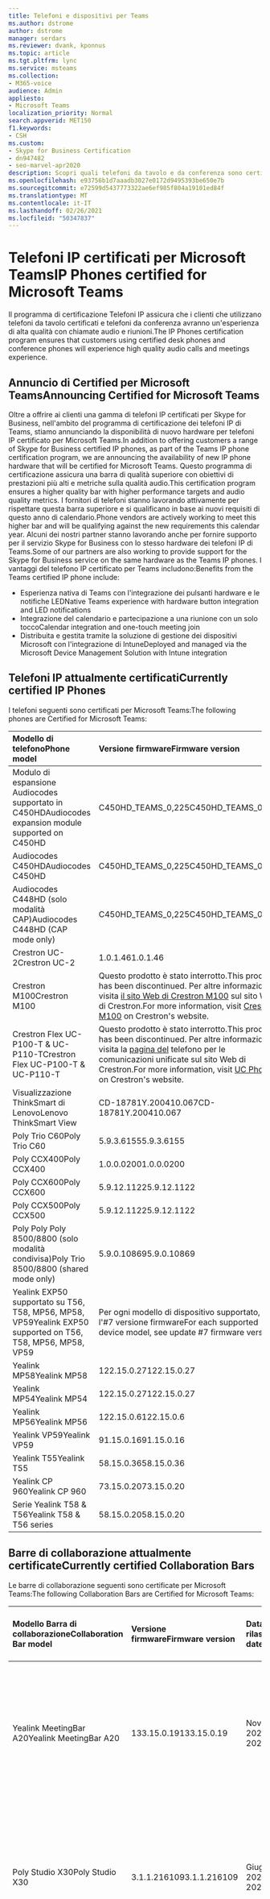 ```yaml
---
title: Telefoni e dispositivi per Teams
ms.author: dstrome
author: dstrome
manager: serdars
ms.reviewer: dvank, kponnus
ms.topic: article
ms.tgt.pltfrm: lync
ms.service: msteams
ms.collection:
- M365-voice
audience: Admin
appliesto:
- Microsoft Teams
localization_priority: Normal
search.appverid: MET150
f1.keywords:
- CSH
ms.custom:
- Skype for Business Certification
- dn947482
- seo-marvel-apr2020
description: Scopri quali telefoni da tavolo e da conferenza sono certificati per Microsoft Teams per produrre i migliori risultati.
ms.openlocfilehash: e93756b1d7aaadb3027e0172d9495393be650e7b
ms.sourcegitcommit: e72599d5437773322ae6ef985f804a19101ed84f
ms.translationtype: MT
ms.contentlocale: it-IT
ms.lasthandoff: 02/26/2021
ms.locfileid: "50347837"
---
```

# <a name="ip-phones-certified-for-microsoft-teams"></a><span data-ttu-id="dd086-103">Telefoni IP certificati per Microsoft Teams</span><span class="sxs-lookup"><span data-stu-id="dd086-103">IP Phones certified for Microsoft Teams</span></span>

<span data-ttu-id="dd086-104">Il programma di certificazione Telefoni IP assicura che i clienti che utilizzano telefoni da tavolo certificati e telefoni da conferenza avranno un'esperienza di alta qualità con chiamate audio e riunioni.</span><span class="sxs-lookup"><span data-stu-id="dd086-104">The IP Phones certification program ensures that customers using certified desk phones and conference phones will experience high quality audio calls and meetings experience.</span></span>

## <a name="announcing-certified-for-microsoft-teams"></a><span data-ttu-id="dd086-105">Annuncio di Certified per Microsoft Teams</span><span class="sxs-lookup"><span data-stu-id="dd086-105">Announcing Certified for Microsoft Teams</span></span>

<span data-ttu-id="dd086-106">Oltre a offrire ai clienti una gamma di telefoni IP certificati per Skype for Business, nell'ambito del programma di certificazione dei telefoni IP di Teams, stiamo annunciando la disponibilità di nuovo hardware per telefoni IP certificato per Microsoft Teams.</span><span class="sxs-lookup"><span data-stu-id="dd086-106">In addition to offering customers a range of Skype for Business certified IP phones, as part of the Teams IP phone certification program, we are announcing the availability of new IP phone hardware that will be certified for Microsoft Teams.</span></span> <span data-ttu-id="dd086-107">Questo programma di certificazione assicura una barra di qualità superiore con obiettivi di prestazioni più alti e metriche sulla qualità audio.</span><span class="sxs-lookup"><span data-stu-id="dd086-107">This certification program ensures a higher quality bar with higher performance targets and audio quality metrics.</span></span> <span data-ttu-id="dd086-108">I fornitori di telefoni stanno lavorando attivamente per rispettare questa barra superiore e si qualificano in base ai nuovi requisiti di questo anno di calendario.</span><span class="sxs-lookup"><span data-stu-id="dd086-108">Phone vendors are actively working to meet this higher bar and will be qualifying against the new requirements this calendar year.</span></span> <span data-ttu-id="dd086-109">Alcuni dei nostri partner stanno lavorando anche per fornire supporto per il servizio Skype for Business con lo stesso hardware dei telefoni IP di Teams.</span><span class="sxs-lookup"><span data-stu-id="dd086-109">Some of our partners are also working to provide support for the Skype for Business service on the same hardware as the Teams IP phones.</span></span> <span data-ttu-id="dd086-110">I vantaggi del telefono IP certificato per Teams includono:</span><span class="sxs-lookup"><span data-stu-id="dd086-110">Benefits from the Teams certified IP phone include:</span></span>

- <span data-ttu-id="dd086-111">Esperienza nativa di Teams con l'integrazione dei pulsanti hardware e le notifiche LED</span><span class="sxs-lookup"><span data-stu-id="dd086-111">Native Teams experience with hardware button integration and LED notifications</span></span>
- <span data-ttu-id="dd086-112">Integrazione del calendario e partecipazione a una riunione con un solo tocco</span><span class="sxs-lookup"><span data-stu-id="dd086-112">Calendar integration and one-touch meeting join</span></span>
- <span data-ttu-id="dd086-113">Distribuita e gestita tramite la soluzione di gestione dei dispositivi Microsoft con l'integrazione di Intune</span><span class="sxs-lookup"><span data-stu-id="dd086-113">Deployed and managed via the Microsoft Device Management Solution with Intune integration</span></span>

## <a name="currently-certified-ip-phones"></a><span data-ttu-id="dd086-114">Telefoni IP attualmente certificati</span><span class="sxs-lookup"><span data-stu-id="dd086-114">Currently certified IP Phones</span></span>

<span data-ttu-id="dd086-115">I telefoni seguenti sono certificati per Microsoft Teams:</span><span class="sxs-lookup"><span data-stu-id="dd086-115">The following phones are Certified for Microsoft Teams:</span></span>

| <span data-ttu-id="dd086-116">Modello di telefono</span><span class="sxs-lookup"><span data-stu-id="dd086-116">Phone model</span></span>                            | <span data-ttu-id="dd086-117">Versione firmware</span><span class="sxs-lookup"><span data-stu-id="dd086-117">Firmware version</span></span>                                                                                                                                                                                                                           | <span data-ttu-id="dd086-118">Data di rilascio</span><span class="sxs-lookup"><span data-stu-id="dd086-118">Release date</span></span>                 |
|:---------------------------------------|:-------------------------------------------------------------------------------------------------------------------------------------------------------------------------------------------------------------------------------------------|:-----------------------------|
| <span data-ttu-id="dd086-119">Modulo di espansione Audiocodes supportato in C450HD</span><span class="sxs-lookup"><span data-stu-id="dd086-119">Audiocodes expansion module supported on C450HD</span></span> |<span data-ttu-id="dd086-120">C450HD_TEAMS_0,225</span><span class="sxs-lookup"><span data-stu-id="dd086-120">C450HD_TEAMS_0.225</span></span>                                        | <span data-ttu-id="dd086-121">Gennaio 2021</span><span class="sxs-lookup"><span data-stu-id="dd086-121">January 2021</span></span>                 |
| <span data-ttu-id="dd086-122">Audiocodes C450HD</span><span class="sxs-lookup"><span data-stu-id="dd086-122">Audiocodes C450HD</span></span>                      | <span data-ttu-id="dd086-123">C450HD_TEAMS_0,225</span><span class="sxs-lookup"><span data-stu-id="dd086-123">C450HD_TEAMS_0.225</span></span>                                                                                                                                                                                                                         | <span data-ttu-id="dd086-124">Marzo 2019</span><span class="sxs-lookup"><span data-stu-id="dd086-124">March 2019</span></span>                   |
| <span data-ttu-id="dd086-125">Audiocodes C448HD (solo modalità CAP)</span><span class="sxs-lookup"><span data-stu-id="dd086-125">Audiocodes C448HD (CAP mode only)</span></span>      | <span data-ttu-id="dd086-126">C450HD_TEAMS_0,225</span><span class="sxs-lookup"><span data-stu-id="dd086-126">C450HD_TEAMS_0.225</span></span>                                                                                                                                                                                                                         | <span data-ttu-id="dd086-127">Marzo 2019</span><span class="sxs-lookup"><span data-stu-id="dd086-127">March 2019</span></span>                   |
|<span data-ttu-id="dd086-128">Crestron UC-2</span><span class="sxs-lookup"><span data-stu-id="dd086-128">Crestron UC-2</span></span>                           |<span data-ttu-id="dd086-129">1.0.1.46</span><span class="sxs-lookup"><span data-stu-id="dd086-129">1.0.1.46</span></span>                                                  | <span data-ttu-id="dd086-130">Luglio 2020</span><span class="sxs-lookup"><span data-stu-id="dd086-130">July 2020</span></span>                    |
| <span data-ttu-id="dd086-131">Crestron M100</span><span class="sxs-lookup"><span data-stu-id="dd086-131">Crestron M100</span></span>                          | <span data-ttu-id="dd086-132">Questo prodotto è stato interrotto.</span><span class="sxs-lookup"><span data-stu-id="dd086-132">This product has been discontinued.</span></span> <span data-ttu-id="dd086-133">Per altre informazioni, visita [il sito Web di Crestron M100](https://www.crestron.com/Products/Workspace-Solutions/Unified-Communications/Crestron-Flex-Tabletop-Conferencing-Systems/UC-M100-T) sul sito Web di Crestron.</span><span class="sxs-lookup"><span data-stu-id="dd086-133">For more information, visit [Crestron M100](https://www.crestron.com/Products/Workspace-Solutions/Unified-Communications/Crestron-Flex-Tabletop-Conferencing-Systems/UC-M100-T) on Crestron's website.</span></span> | <span data-ttu-id="dd086-134">Sospeso a data 11/5/2020</span><span class="sxs-lookup"><span data-stu-id="dd086-134">Discontinued as of 5/11/2020</span></span> |
| <span data-ttu-id="dd086-135">Crestron Flex UC-P100-T & UC-P110-T</span><span class="sxs-lookup"><span data-stu-id="dd086-135">Crestron Flex UC-P100-T & UC-P110-T</span></span>    | <span data-ttu-id="dd086-136">Questo prodotto è stato interrotto.</span><span class="sxs-lookup"><span data-stu-id="dd086-136">This product has been discontinued.</span></span> <span data-ttu-id="dd086-137">Per altre informazioni, visita la [pagina del](https://www.crestron.com/Products/Workspace-Solutions/Unified-Communications/Crestron-Flex-Accessories/UC-PHONE-T-PLUS) telefono per le comunicazioni unificate sul sito Web di Crestron.</span><span class="sxs-lookup"><span data-stu-id="dd086-137">For more information, visit [UC Phone](https://www.crestron.com/Products/Workspace-Solutions/Unified-Communications/Crestron-Flex-Accessories/UC-PHONE-T-PLUS) on Crestron's website.</span></span>                  | <span data-ttu-id="dd086-138">Sospeso a data 11/5/2020</span><span class="sxs-lookup"><span data-stu-id="dd086-138">Discontinued as of 5/11/2020</span></span> |
| <span data-ttu-id="dd086-139">Visualizzazione ThinkSmart di Lenovo</span><span class="sxs-lookup"><span data-stu-id="dd086-139">Lenovo ThinkSmart View</span></span>                 | <span data-ttu-id="dd086-140">CD-18781Y.200410.067</span><span class="sxs-lookup"><span data-stu-id="dd086-140">CD-18781Y.200410.067</span></span>                                                                                                                                                                                                                       | <span data-ttu-id="dd086-141">Aprile 2020</span><span class="sxs-lookup"><span data-stu-id="dd086-141">April 2020</span></span>                   |
| <span data-ttu-id="dd086-142">Poly Trio C60</span><span class="sxs-lookup"><span data-stu-id="dd086-142">Poly Trio C60</span></span>                          | <span data-ttu-id="dd086-143">5.9.3.6155</span><span class="sxs-lookup"><span data-stu-id="dd086-143">5.9.3.6155</span></span>                                                                                                                                                                                                                                 | <span data-ttu-id="dd086-144">Aprile 2020</span><span class="sxs-lookup"><span data-stu-id="dd086-144">April 2020</span></span>                   |
| <span data-ttu-id="dd086-145">Poly CCX400</span><span class="sxs-lookup"><span data-stu-id="dd086-145">Poly CCX400</span></span>                            | <span data-ttu-id="dd086-146">1.0.0.0200</span><span class="sxs-lookup"><span data-stu-id="dd086-146">1.0.0.0200</span></span>                                                                                                                                                                                                                                 | <span data-ttu-id="dd086-147">Gennaio 2020</span><span class="sxs-lookup"><span data-stu-id="dd086-147">January 2020</span></span>                 |
| <span data-ttu-id="dd086-148">Poly CCX600</span><span class="sxs-lookup"><span data-stu-id="dd086-148">Poly CCX600</span></span>                            | <span data-ttu-id="dd086-149">5.9.12.1122</span><span class="sxs-lookup"><span data-stu-id="dd086-149">5.9.12.1122</span></span>                                                                                                                                                                                                                                | <span data-ttu-id="dd086-150">Gennaio 2020</span><span class="sxs-lookup"><span data-stu-id="dd086-150">January 2020</span></span>                 |
| <span data-ttu-id="dd086-151">Poly CCX500</span><span class="sxs-lookup"><span data-stu-id="dd086-151">Poly CCX500</span></span>                            | <span data-ttu-id="dd086-152">5.9.12.1122</span><span class="sxs-lookup"><span data-stu-id="dd086-152">5.9.12.1122</span></span>                                                                                                                                                                                                                                | <span data-ttu-id="dd086-153">Dicembre 2019</span><span class="sxs-lookup"><span data-stu-id="dd086-153">December 2019</span></span>                |
| <span data-ttu-id="dd086-154">Poly Poly Poly 8500/8800 (solo modalità condivisa)</span><span class="sxs-lookup"><span data-stu-id="dd086-154">Poly Trio 8500/8800 (shared mode only)</span></span> | <span data-ttu-id="dd086-155">5.9.0.10869</span><span class="sxs-lookup"><span data-stu-id="dd086-155">5.9.0.10869</span></span>                                                                                                                                                                                                                                | <span data-ttu-id="dd086-156">Giugno 2019</span><span class="sxs-lookup"><span data-stu-id="dd086-156">June 2019</span></span>                    |
| <span data-ttu-id="dd086-157">Yealink EXP50 supportato su T56, T58, MP56, MP58, VP59</span><span class="sxs-lookup"><span data-stu-id="dd086-157">Yealink EXP50 supported on T56, T58, MP56, MP58, VP59</span></span>| <span data-ttu-id="dd086-158">Per ogni modello di dispositivo supportato, vedi l'#7 versione firmware</span><span class="sxs-lookup"><span data-stu-id="dd086-158">For each supported device model, see update #7 firmware version</span></span> | <span data-ttu-id="dd086-159">Gennaio 2021</span><span class="sxs-lookup"><span data-stu-id="dd086-159">January 2021</span></span> |
| <span data-ttu-id="dd086-160">Yealink MP58</span><span class="sxs-lookup"><span data-stu-id="dd086-160">Yealink MP58</span></span> | <span data-ttu-id="dd086-161">122.15.0.27</span><span class="sxs-lookup"><span data-stu-id="dd086-161">122.15.0.27</span></span>| <span data-ttu-id="dd086-162">Dicembre 2020</span><span class="sxs-lookup"><span data-stu-id="dd086-162">December 2020</span></span> |
| <span data-ttu-id="dd086-163">Yealink MP54</span><span class="sxs-lookup"><span data-stu-id="dd086-163">Yealink MP54</span></span> | <span data-ttu-id="dd086-164">122.15.0.27</span><span class="sxs-lookup"><span data-stu-id="dd086-164">122.15.0.27</span></span>| <span data-ttu-id="dd086-165">Novembre 2020</span><span class="sxs-lookup"><span data-stu-id="dd086-165">November 2020</span></span> |
| <span data-ttu-id="dd086-166">Yealink MP56</span><span class="sxs-lookup"><span data-stu-id="dd086-166">Yealink MP56</span></span> | <span data-ttu-id="dd086-167">122.15.0.6</span><span class="sxs-lookup"><span data-stu-id="dd086-167">122.15.0.6</span></span> | <span data-ttu-id="dd086-168">Marzo 2020</span><span class="sxs-lookup"><span data-stu-id="dd086-168">March 2020</span></span>    |
| <span data-ttu-id="dd086-169">Yealink VP59</span><span class="sxs-lookup"><span data-stu-id="dd086-169">Yealink VP59</span></span> | <span data-ttu-id="dd086-170">91.15.0.16</span><span class="sxs-lookup"><span data-stu-id="dd086-170">91.15.0.16</span></span> | <span data-ttu-id="dd086-171">Giugno 2019</span><span class="sxs-lookup"><span data-stu-id="dd086-171">June 2019</span></span>     |
| <span data-ttu-id="dd086-172">Yealink T55</span><span class="sxs-lookup"><span data-stu-id="dd086-172">Yealink T55</span></span>  | <span data-ttu-id="dd086-173">58.15.0.36</span><span class="sxs-lookup"><span data-stu-id="dd086-173">58.15.0.36</span></span> | <span data-ttu-id="dd086-174">Maggio 2019</span><span class="sxs-lookup"><span data-stu-id="dd086-174">May 2019</span></span>      |
| <span data-ttu-id="dd086-175">Yealink CP 960</span><span class="sxs-lookup"><span data-stu-id="dd086-175">Yealink CP 960</span></span>| <span data-ttu-id="dd086-176">73.15.0.20</span><span class="sxs-lookup"><span data-stu-id="dd086-176">73.15.0.20</span></span> | <span data-ttu-id="dd086-177">Dicembre 2018</span><span class="sxs-lookup"><span data-stu-id="dd086-177">December 2018</span></span>|
| <span data-ttu-id="dd086-178">Serie Yealink T58 & T56</span><span class="sxs-lookup"><span data-stu-id="dd086-178">Yealink T58 & T56 series</span></span> | <span data-ttu-id="dd086-179">58.15.0.20</span><span class="sxs-lookup"><span data-stu-id="dd086-179">58.15.0.20</span></span> | <span data-ttu-id="dd086-180">Dicembre 2018</span><span class="sxs-lookup"><span data-stu-id="dd086-180">December 2018</span></span> |

## <a name="currently-certified-collaboration-bars"></a><span data-ttu-id="dd086-181">Barre di collaborazione attualmente certificate</span><span class="sxs-lookup"><span data-stu-id="dd086-181">Currently certified Collaboration Bars</span></span>

<span data-ttu-id="dd086-182">Le barre di collaborazione seguenti sono certificate per Microsoft Teams:</span><span class="sxs-lookup"><span data-stu-id="dd086-182">The following Collaboration Bars are Certified for Microsoft Teams:</span></span>

| <span data-ttu-id="dd086-183">Modello Barra di collaborazione</span><span class="sxs-lookup"><span data-stu-id="dd086-183">Collaboration Bar model</span></span> | <span data-ttu-id="dd086-184">Versione firmware</span><span class="sxs-lookup"><span data-stu-id="dd086-184">Firmware version</span></span> | <span data-ttu-id="dd086-185">Data di rilascio</span><span class="sxs-lookup"><span data-stu-id="dd086-185">Release date</span></span>  | <span data-ttu-id="dd086-186">Dimensioni sala (fino a)</span><span class="sxs-lookup"><span data-stu-id="dd086-186">Room size (up to)</span></span>                                         |
|:------------------------|:-----------------|:--------------|:----------------------------------------------------------|
| <span data-ttu-id="dd086-187">Yealink MeetingBar A20</span><span class="sxs-lookup"><span data-stu-id="dd086-187">Yealink MeetingBar A20</span></span>  | <span data-ttu-id="dd086-188">133.15.0.19</span><span class="sxs-lookup"><span data-stu-id="dd086-188">133.15.0.19</span></span>      | <span data-ttu-id="dd086-189">Novembre 2020</span><span class="sxs-lookup"><span data-stu-id="dd086-189">November 2020</span></span> | <span data-ttu-id="dd086-190">Focus room(3m x 3m)</span><span class="sxs-lookup"><span data-stu-id="dd086-190">Focus room(3m x 3m)</span></span> </br> <span data-ttu-id="dd086-191">Sala riunioni piccola (4,5 m x 4,5 m)</span><span class="sxs-lookup"><span data-stu-id="dd086-191">Small meeting room(4.5m x 4.5m)</span></span> |
| <span data-ttu-id="dd086-192">Poly Studio X30</span><span class="sxs-lookup"><span data-stu-id="dd086-192">Poly Studio X30</span></span>         | <span data-ttu-id="dd086-193">3.1.1.216109</span><span class="sxs-lookup"><span data-stu-id="dd086-193">3.1.1.216109</span></span>     | <span data-ttu-id="dd086-194">Giugno 2020</span><span class="sxs-lookup"><span data-stu-id="dd086-194">June 2020</span></span>     | <span data-ttu-id="dd086-195">Focus room(3m x 3m)</span><span class="sxs-lookup"><span data-stu-id="dd086-195">Focus room(3m x 3m)</span></span> </br> <span data-ttu-id="dd086-196">Sala riunioni piccola (4,5 m x 4,5 m)</span><span class="sxs-lookup"><span data-stu-id="dd086-196">Small meeting room(4.5m x 4.5m)</span></span> |
| <span data-ttu-id="dd086-197">Poly Studio X50</span><span class="sxs-lookup"><span data-stu-id="dd086-197">Poly Studio X50</span></span>         | <span data-ttu-id="dd086-198">3.1.1.216109</span><span class="sxs-lookup"><span data-stu-id="dd086-198">3.1.1.216109</span></span>     | <span data-ttu-id="dd086-199">Giugno 2020</span><span class="sxs-lookup"><span data-stu-id="dd086-199">June 2020</span></span>     | <span data-ttu-id="dd086-200">Focus room(3m x 3m)</span><span class="sxs-lookup"><span data-stu-id="dd086-200">Focus room(3m x 3m)</span></span> </br> <span data-ttu-id="dd086-201">Sala riunioni piccola (4,5 m x 4,5 m)</span><span class="sxs-lookup"><span data-stu-id="dd086-201">Small meeting room(4.5m x 4.5m)</span></span> |
| <span data-ttu-id="dd086-202">Yealink VC210</span><span class="sxs-lookup"><span data-stu-id="dd086-202">Yealink VC210</span></span>           | <span data-ttu-id="dd086-203">118.15.0.14</span><span class="sxs-lookup"><span data-stu-id="dd086-203">118.15.0.14</span></span>      | <span data-ttu-id="dd086-204">Febbraio 2020</span><span class="sxs-lookup"><span data-stu-id="dd086-204">February 2020</span></span> | <span data-ttu-id="dd086-205">Focus room(3m x 3m)</span><span class="sxs-lookup"><span data-stu-id="dd086-205">Focus room(3m x 3m)</span></span> </br> <span data-ttu-id="dd086-206">Sala riunioni piccola (4,5 m x 4,5 m)</span><span class="sxs-lookup"><span data-stu-id="dd086-206">Small meeting room(4.5m x 4.5m)</span></span> |

## <a name="currently-certified-teams-display"></a><span data-ttu-id="dd086-207">Visualizzazione di Teams attualmente certificata</span><span class="sxs-lookup"><span data-stu-id="dd086-207">Currently certified Teams display</span></span>
<span data-ttu-id="dd086-208">I seguenti schermi di Teams sono certificati per Microsoft Teams:</span><span class="sxs-lookup"><span data-stu-id="dd086-208">The following Teams displays are Certified for  Microsoft Teams:</span></span>

| <span data-ttu-id="dd086-209">Modello di visualizzazione di Teams</span><span class="sxs-lookup"><span data-stu-id="dd086-209">Teams display model</span></span> | <span data-ttu-id="dd086-210">Versione firmware</span><span class="sxs-lookup"><span data-stu-id="dd086-210">Firmware version</span></span> | <span data-ttu-id="dd086-211">Data di rilascio</span><span class="sxs-lookup"><span data-stu-id="dd086-211">Release date</span></span>  |                                         
|:------------------------|:-----------------|:--------------|
|<span data-ttu-id="dd086-212">Visualizzazione ThinkSmart di Lenovo</span><span class="sxs-lookup"><span data-stu-id="dd086-212">Lenovo ThinkSmart View</span></span>|<span data-ttu-id="dd086-213">CD-18781Y.201006.099</span><span class="sxs-lookup"><span data-stu-id="dd086-213">CD-18781Y.201006.099</span></span>|<span data-ttu-id="dd086-214">Ottobre 2020</span><span class="sxs-lookup"><span data-stu-id="dd086-214">October 2020</span></span> |

### <a name="product-release-information-for-teams-phones"></a><span data-ttu-id="dd086-215">Informazioni sul rilascio dei prodotti per i telefoni di Teams</span><span class="sxs-lookup"><span data-stu-id="dd086-215">Product release information for Teams Phones</span></span>

<span data-ttu-id="dd086-216">Di seguito sono riportate le versioni più recenti dell'app telefono IP e del firmware di Teams.</span><span class="sxs-lookup"><span data-stu-id="dd086-216">The following are the latest Teams IP phone app and firmware versions.</span></span>

#### <a name="app-versions"></a><span data-ttu-id="dd086-217">Versioni delle app</span><span class="sxs-lookup"><span data-stu-id="dd086-217">App versions</span></span>

| <span data-ttu-id="dd086-218">Rilascio del prodotto</span><span class="sxs-lookup"><span data-stu-id="dd086-218">Product release</span></span> | <span data-ttu-id="dd086-219">Data di rilascio</span><span class="sxs-lookup"><span data-stu-id="dd086-219">Release date</span></span>  | <span data-ttu-id="dd086-220">Versione dell'app Microsoft Teams</span><span class="sxs-lookup"><span data-stu-id="dd086-220">Microsoft Teams app version</span></span> | <span data-ttu-id="dd086-221">Versione del portale aziendale</span><span class="sxs-lookup"><span data-stu-id="dd086-221">Company Portal version</span></span> | <span data-ttu-id="dd086-222">Versione dell'agente di amministrazione</span><span class="sxs-lookup"><span data-stu-id="dd086-222">Admin Agent version</span></span> |
|:----------------|:--------------|:----------------------------|:-----------------------|:--------------------|
| <span data-ttu-id="dd086-223">Aggiorna #7</span><span class="sxs-lookup"><span data-stu-id="dd086-223">Update #7</span></span>  | <span data-ttu-id="dd086-224">8 dicembre 2020</span><span class="sxs-lookup"><span data-stu-id="dd086-224">December 8, 2020</span></span>  |<span data-ttu-id="dd086-225">1449/1.0.94.2020111101</span><span class="sxs-lookup"><span data-stu-id="dd086-225">1449/1.0.94.2020111101</span></span> | <span data-ttu-id="dd086-226">5.0.4927.0</span><span class="sxs-lookup"><span data-stu-id="dd086-226">5.0.4927.0</span></span>            | <span data-ttu-id="dd086-227">1.0.0.202010121132.product (.223)</span><span class="sxs-lookup"><span data-stu-id="dd086-227">1.0.0.202010121132.product (.223)</span></span> |
| <span data-ttu-id="dd086-228">Aggiorna #6</span><span class="sxs-lookup"><span data-stu-id="dd086-228">Update #6</span></span>  | <span data-ttu-id="dd086-229">12 ottobre 2020</span><span class="sxs-lookup"><span data-stu-id="dd086-229">October 12, 2020</span></span>  |<span data-ttu-id="dd086-230">1449/1.0.94.2020091801</span><span class="sxs-lookup"><span data-stu-id="dd086-230">1449/1.0.94.2020091801</span></span>     | <span data-ttu-id="dd086-231">5.0.4912.0</span><span class="sxs-lookup"><span data-stu-id="dd086-231">5.0.4912.0</span></span>             | <span data-ttu-id="dd086-232">1.0.0.202006290446.product(216)</span><span class="sxs-lookup"><span data-stu-id="dd086-232">1.0.0.202006290446.product(216)</span></span> |
| <span data-ttu-id="dd086-233">Aggiorna #5</span><span class="sxs-lookup"><span data-stu-id="dd086-233">Update #5</span></span>  | <span data-ttu-id="dd086-234">31 agosto 2020</span><span class="sxs-lookup"><span data-stu-id="dd086-234">August 31, 2020</span></span> | <span data-ttu-id="dd086-235">1449/1.0.94.2020071702</span><span class="sxs-lookup"><span data-stu-id="dd086-235">1449/1.0.94.2020071702</span></span>    | <span data-ttu-id="dd086-236">5.0.4867.0</span><span class="sxs-lookup"><span data-stu-id="dd086-236">5.0.4867.0</span></span>             | <span data-ttu-id="dd086-237">1.0.0.202006290446.product(216)</span><span class="sxs-lookup"><span data-stu-id="dd086-237">1.0.0.202006290446.product(216)</span></span> |
| <span data-ttu-id="dd086-238">Aggiorna #4</span><span class="sxs-lookup"><span data-stu-id="dd086-238">Update #4</span></span>  | <span data-ttu-id="dd086-239">30 giugno 2020</span><span class="sxs-lookup"><span data-stu-id="dd086-239">June 30, 2020</span></span> | <span data-ttu-id="dd086-240">1449/1.0.94.2020051601</span><span class="sxs-lookup"><span data-stu-id="dd086-240">1449/1.0.94.2020051601</span></span>      | <span data-ttu-id="dd086-241">5.0.4771.0</span><span class="sxs-lookup"><span data-stu-id="dd086-241">5.0.4771.0</span></span>             | <span data-ttu-id="dd086-242">1.0.0.202005060552</span><span class="sxs-lookup"><span data-stu-id="dd086-242">1.0.0.202005060552</span></span>  |
| <span data-ttu-id="dd086-243">Aggiorna #3</span><span class="sxs-lookup"><span data-stu-id="dd086-243">Update #3</span></span>  | <span data-ttu-id="dd086-244">13 maggio 2020</span><span class="sxs-lookup"><span data-stu-id="dd086-244">May 13, 2020</span></span>  | <span data-ttu-id="dd086-245">1449/1.0.94.2020040801</span><span class="sxs-lookup"><span data-stu-id="dd086-245">1449/1.0.94.2020040801</span></span>      | <span data-ttu-id="dd086-246">5.0.4715.0</span><span class="sxs-lookup"><span data-stu-id="dd086-246">5.0.4715.0</span></span>             | <span data-ttu-id="dd086-247">1.210</span><span class="sxs-lookup"><span data-stu-id="dd086-247">1.210</span></span>               |

#### <a name="firmware-versions"></a><span data-ttu-id="dd086-248">Versioni del firmware</span><span class="sxs-lookup"><span data-stu-id="dd086-248">Firmware versions</span></span>

<span data-ttu-id="dd086-249">Quando installi una nuova versione del firmware sul tuo dispositivo, puoi determinare le versioni corrispondenti dell'app  Microsoft Teams, del portale aziendale e dell'agente di amministrazione, che vengono installate trovando la versione del prodotto nella colonna Versione del prodotto inclusa.</span><span class="sxs-lookup"><span data-stu-id="dd086-249">When you install a new firmware version on your device, you can determine the corresponding Microsoft Teams app, Company Portal, and Admin Agent, versions that are installed by finding the product release in the **Included product release** column.</span></span> <span data-ttu-id="dd086-250">Quindi, cercare la versione del prodotto nella **tabella Versioni delle app** riportata sopra.</span><span class="sxs-lookup"><span data-stu-id="dd086-250">Then look up the product release in the **App versions** table above.</span></span>

| <span data-ttu-id="dd086-251">Modello di dispositivo</span><span class="sxs-lookup"><span data-stu-id="dd086-251">Device model</span></span>        | <span data-ttu-id="dd086-252">Versione firmware</span><span class="sxs-lookup"><span data-stu-id="dd086-252">Firmware version</span></span>     | <span data-ttu-id="dd086-253">Rilascio prodotto anno/incluso</span><span class="sxs-lookup"><span data-stu-id="dd086-253">Year/Included product release</span></span>  |
|:--------------------|:---------------------|:-------------------------|
| <span data-ttu-id="dd086-254">AudioCodes C448HD</span><span class="sxs-lookup"><span data-stu-id="dd086-254">AudioCodes C448HD</span></span>   | <span data-ttu-id="dd086-255">C450HD_TEAMS_1.8.288</span><span class="sxs-lookup"><span data-stu-id="dd086-255">C450HD_TEAMS_1.8.288</span></span>  | <span data-ttu-id="dd086-256">Aggiornamento 2020 #7</span><span class="sxs-lookup"><span data-stu-id="dd086-256">2020 Update #7</span></span>           |
| <span data-ttu-id="dd086-257">AudioCodes C450HD</span><span class="sxs-lookup"><span data-stu-id="dd086-257">AudioCodes C450HD</span></span>   | <span data-ttu-id="dd086-258">C450HD_TEAMS_1.8.288</span><span class="sxs-lookup"><span data-stu-id="dd086-258">C450HD_TEAMS_1.8.288</span></span>  | <span data-ttu-id="dd086-259">Aggiornamento 2020 #7</span><span class="sxs-lookup"><span data-stu-id="dd086-259">2020 Update #7</span></span>           |
| <span data-ttu-id="dd086-260">Visualizzazione ThinkSmart di Lenovo</span><span class="sxs-lookup"><span data-stu-id="dd086-260">Lenovo ThinkSmart View</span></span>|<span data-ttu-id="dd086-261">CD-18781Y.200922.098</span><span class="sxs-lookup"><span data-stu-id="dd086-261">CD-18781Y.200922.098</span></span> | <span data-ttu-id="dd086-262">Aggiornamento 2020 #6</span><span class="sxs-lookup"><span data-stu-id="dd086-262">2020 Update #6</span></span>           |
| <span data-ttu-id="dd086-263">Poly CCX400</span><span class="sxs-lookup"><span data-stu-id="dd086-263">Poly CCX400</span></span>         | <span data-ttu-id="dd086-264">6.2.23.0202</span><span class="sxs-lookup"><span data-stu-id="dd086-264">6.2.23.0202</span></span>         | <span data-ttu-id="dd086-265">Aggiornamento 2020 #7</span><span class="sxs-lookup"><span data-stu-id="dd086-265">2020 Update #7</span></span>           |
| <span data-ttu-id="dd086-266">Poly CCX500/CCX600</span><span class="sxs-lookup"><span data-stu-id="dd086-266">Poly CCX500/CCX600</span></span>  | <span data-ttu-id="dd086-267">6.2.23.0202</span><span class="sxs-lookup"><span data-stu-id="dd086-267">6.2.23.0202</span></span>         | <span data-ttu-id="dd086-268">Aggiornamento 2020 #7</span><span class="sxs-lookup"><span data-stu-id="dd086-268">2020 Update #7</span></span>          |
| <span data-ttu-id="dd086-269">Poly Trio C60</span><span class="sxs-lookup"><span data-stu-id="dd086-269">Poly Trio C60</span></span>       | <span data-ttu-id="dd086-270">6.2.23.0202</span><span class="sxs-lookup"><span data-stu-id="dd086-270">6.2.23.0202</span></span>          | <span data-ttu-id="dd086-271">Aggiornamento 2020 #7</span><span class="sxs-lookup"><span data-stu-id="dd086-271">2020 Update #7</span></span>          |
| <span data-ttu-id="dd086-272">Yealink T55/T56/T58</span><span class="sxs-lookup"><span data-stu-id="dd086-272">Yealink T55/T56/T58</span></span> | <span data-ttu-id="dd086-273">58.15.0.118</span><span class="sxs-lookup"><span data-stu-id="dd086-273">58.15.0.118</span></span>         | <span data-ttu-id="dd086-274">Aggiornamento 2020 #7</span><span class="sxs-lookup"><span data-stu-id="dd086-274">2020 Update #7</span></span>           |
| <span data-ttu-id="dd086-275">Yealink MP56</span><span class="sxs-lookup"><span data-stu-id="dd086-275">Yealink MP56</span></span>        | <span data-ttu-id="dd086-276">122.15.0.27</span><span class="sxs-lookup"><span data-stu-id="dd086-276">122.15.0.27</span></span>          | <span data-ttu-id="dd086-277">Aggiornamento 2020 #7</span><span class="sxs-lookup"><span data-stu-id="dd086-277">2020 Update #7</span></span>           |
| <span data-ttu-id="dd086-278">Yealink VP59</span><span class="sxs-lookup"><span data-stu-id="dd086-278">Yealink VP59</span></span>        | <span data-ttu-id="dd086-279">91.15.0.50</span><span class="sxs-lookup"><span data-stu-id="dd086-279">91.15.0.50</span></span>          | <span data-ttu-id="dd086-280">Aggiornamento 2020 #7</span><span class="sxs-lookup"><span data-stu-id="dd086-280">2020 Update #7</span></span>           |
| <span data-ttu-id="dd086-281">Yealink CP960</span><span class="sxs-lookup"><span data-stu-id="dd086-281">Yealink CP960</span></span>       | <span data-ttu-id="dd086-282">73.15.0.111</span><span class="sxs-lookup"><span data-stu-id="dd086-282">73.15.0.111</span></span>       | <span data-ttu-id="dd086-283">Aggiornamento 2020 #7</span><span class="sxs-lookup"><span data-stu-id="dd086-283">2020 Update #7</span></span>           |

### <a name="product-release-information-for-collaboration-bars"></a><span data-ttu-id="dd086-284">Informazioni sulla versione del prodotto per le barre di collaborazione</span><span class="sxs-lookup"><span data-stu-id="dd086-284">Product release information for Collaboration Bars</span></span>

<span data-ttu-id="dd086-285">Di seguito sono riportate le versioni più recenti dell'app Barra di collaborazione di Teams e del firmware.</span><span class="sxs-lookup"><span data-stu-id="dd086-285">The following are the latest Teams Collaboration Bar app and firmware versions.</span></span>

#### <a name="app-versions"></a><span data-ttu-id="dd086-286">Versioni delle app</span><span class="sxs-lookup"><span data-stu-id="dd086-286">App versions</span></span>

| <span data-ttu-id="dd086-287">Rilascio del prodotto</span><span class="sxs-lookup"><span data-stu-id="dd086-287">Product release</span></span>| <span data-ttu-id="dd086-288">Data di rilascio</span><span class="sxs-lookup"><span data-stu-id="dd086-288">Release date</span></span> | <span data-ttu-id="dd086-289">Versione dell'app Microsoft Teams</span><span class="sxs-lookup"><span data-stu-id="dd086-289">Microsoft Teams app version</span></span> | <span data-ttu-id="dd086-290">Versione del portale aziendale</span><span class="sxs-lookup"><span data-stu-id="dd086-290">Company Portal version</span></span> | <span data-ttu-id="dd086-291">Versione dell'agente di amministrazione</span><span class="sxs-lookup"><span data-stu-id="dd086-291">Admin Agent version</span></span> |
|:----------------|:-------------|:----------------------------|:-----------------------|:--------------------|
| <span data-ttu-id="dd086-292">Aggiorna #3</span><span class="sxs-lookup"><span data-stu-id="dd086-292">Update #3</span></span>  |<span data-ttu-id="dd086-293">24 novembre 2020</span><span class="sxs-lookup"><span data-stu-id="dd086-293">November 24, 2020</span></span>  |<span data-ttu-id="dd086-294">1449/1.0.94.2020102101</span><span class="sxs-lookup"><span data-stu-id="dd086-294">1449/1.0.94.2020102101</span></span>  |<span data-ttu-id="dd086-295">5.0.4927.0</span><span class="sxs-lookup"><span data-stu-id="dd086-295">5.0.4927.0</span></span>     |<span data-ttu-id="dd086-296">1.0.0.202006290446.product versioncode: 216</span><span class="sxs-lookup"><span data-stu-id="dd086-296">1.0.0.202006290446.product versioncode: 216</span></span> |
| <span data-ttu-id="dd086-297">Aggiorna #2</span><span class="sxs-lookup"><span data-stu-id="dd086-297">Update #2</span></span>  | <span data-ttu-id="dd086-298">24 agosto 2020</span><span class="sxs-lookup"><span data-stu-id="dd086-298">August 24, 2020</span></span>| <span data-ttu-id="dd086-299">1449/1.0.94.2020062501</span><span class="sxs-lookup"><span data-stu-id="dd086-299">1449/1.0.94.2020062501</span></span>    | <span data-ttu-id="dd086-300">5.0.4771.0</span><span class="sxs-lookup"><span data-stu-id="dd086-300">5.0.4771.0</span></span>    | <span data-ttu-id="dd086-301">1.0.0.202005060552.product versioncode: 212</span><span class="sxs-lookup"><span data-stu-id="dd086-301">1.0.0.202005060552.product versioncode: 212</span></span>|
| <span data-ttu-id="dd086-302">Aggiorna #1</span><span class="sxs-lookup"><span data-stu-id="dd086-302">Update #1</span></span>  | <span data-ttu-id="dd086-303">13 maggio 2020</span><span class="sxs-lookup"><span data-stu-id="dd086-303">May 13, 2020</span></span> | <span data-ttu-id="dd086-304">.040901</span><span class="sxs-lookup"><span data-stu-id="dd086-304">.040901</span></span>                     | <span data-ttu-id="dd086-305">.4715</span><span class="sxs-lookup"><span data-stu-id="dd086-305">.4715</span></span>                  | <span data-ttu-id="dd086-306">.210</span><span class="sxs-lookup"><span data-stu-id="dd086-306">.210</span></span>                |

#### <a name="firmware-versions"></a><span data-ttu-id="dd086-307">Versioni del firmware</span><span class="sxs-lookup"><span data-stu-id="dd086-307">Firmware versions</span></span>

<span data-ttu-id="dd086-308">Quando installi una nuova versione del firmware sul tuo dispositivo, puoi determinare le versioni corrispondenti dell'app  Microsoft Teams, del portale aziendale e dell'agente di amministrazione, che vengono installate trovando la versione del prodotto nella colonna Versione del prodotto inclusa.</span><span class="sxs-lookup"><span data-stu-id="dd086-308">When you install a new firmware version on your device, you can determine the corresponding Microsoft Teams app, Company Portal, and Admin Agent, versions that are installed by finding the product release in the **Included product release** column.</span></span> <span data-ttu-id="dd086-309">Quindi, cercare la versione del prodotto nella **tabella Versioni delle app** riportata sopra.</span><span class="sxs-lookup"><span data-stu-id="dd086-309">Then look up the product release in the **App versions** table above.</span></span>

| <span data-ttu-id="dd086-310">Modello di dispositivo</span><span class="sxs-lookup"><span data-stu-id="dd086-310">Device model</span></span>  | <span data-ttu-id="dd086-311">Versione firmware</span><span class="sxs-lookup"><span data-stu-id="dd086-311">Firmware version</span></span> | <span data-ttu-id="dd086-312">Rilascio prodotto anno/incluso</span><span class="sxs-lookup"><span data-stu-id="dd086-312">Year/ Included product release</span></span> |
|:--------------|:-----------------|:-------------------------|
| <span data-ttu-id="dd086-313">Yealink VC210 + CP900</span><span class="sxs-lookup"><span data-stu-id="dd086-313">Yealink VC210 + CP900</span></span> | <span data-ttu-id="dd086-314">118.15.0.42</span><span class="sxs-lookup"><span data-stu-id="dd086-314">118.15.0.42</span></span>     | <span data-ttu-id="dd086-315">Aggiornamento 2020 #3</span><span class="sxs-lookup"><span data-stu-id="dd086-315">2020, Update #3</span></span>    |
| <span data-ttu-id="dd086-316">Poly Studio X30</span><span class="sxs-lookup"><span data-stu-id="dd086-316">Poly Studio X30</span></span> | <span data-ttu-id="dd086-317">3.2.3.280012</span><span class="sxs-lookup"><span data-stu-id="dd086-317">3.2.3.280012</span></span>          | <span data-ttu-id="dd086-318">Aggiornamento 2020 #3</span><span class="sxs-lookup"><span data-stu-id="dd086-318">2020, Update #3</span></span>    |
| <span data-ttu-id="dd086-319">Poly Studio X50</span><span class="sxs-lookup"><span data-stu-id="dd086-319">Poly Studio X50</span></span> | <span data-ttu-id="dd086-320">3.2.3.280012</span><span class="sxs-lookup"><span data-stu-id="dd086-320">3.2.3.280012</span></span>          | <span data-ttu-id="dd086-321">Aggiornamento 2020 #3</span><span class="sxs-lookup"><span data-stu-id="dd086-321">2020, Update #3</span></span>    |

### <a name="product-release-information-for-teams-display"></a><span data-ttu-id="dd086-322">Informazioni sulla versione del prodotto per la visualizzazione di Teams</span><span class="sxs-lookup"><span data-stu-id="dd086-322">Product release information for Teams display</span></span>

<span data-ttu-id="dd086-323">Di seguito sono riportate le versioni più recenti dell'app teams per il display e del firmware.</span><span class="sxs-lookup"><span data-stu-id="dd086-323">The following are the latest Teams display app and firmware versions.</span></span>

#### <a name="app-versions"></a><span data-ttu-id="dd086-324">Versioni delle app</span><span class="sxs-lookup"><span data-stu-id="dd086-324">App versions</span></span>

|<span data-ttu-id="dd086-325">Rilascio del prodotto</span><span class="sxs-lookup"><span data-stu-id="dd086-325">Product release</span></span>| <span data-ttu-id="dd086-326">Data di rilascio</span><span class="sxs-lookup"><span data-stu-id="dd086-326">Release date</span></span> | <span data-ttu-id="dd086-327">Versione dell'app Microsoft Teams</span><span class="sxs-lookup"><span data-stu-id="dd086-327">Microsoft Teams app version</span></span> | <span data-ttu-id="dd086-328">Versione del portale aziendale</span><span class="sxs-lookup"><span data-stu-id="dd086-328">Company Portal version</span></span> | <span data-ttu-id="dd086-329">Versione dell'agente di amministrazione</span><span class="sxs-lookup"><span data-stu-id="dd086-329">Admin Agent version</span></span> |
|:----------------|:-------------|:----------------------------|:-----------------------|:--------------------|
|<span data-ttu-id="dd086-330">Aggiorna #1</span><span class="sxs-lookup"><span data-stu-id="dd086-330">Update #1</span></span>  |<span data-ttu-id="dd086-331">22 ottobre 2020</span><span class="sxs-lookup"><span data-stu-id="dd086-331">October 22, 2020</span></span> |<span data-ttu-id="dd086-332">1449/1.0.95.2020092307</span><span class="sxs-lookup"><span data-stu-id="dd086-332">1449/1.0.95.2020092307</span></span>    |<span data-ttu-id="dd086-333">5.0.4927.0</span><span class="sxs-lookup"><span data-stu-id="dd086-333">5.0.4927.0</span></span>              |<span data-ttu-id="dd086-334">1.0.0.202006290446.product</span><span class="sxs-lookup"><span data-stu-id="dd086-334">1.0.0.202006290446.product</span></span>|

#### <a name="firmware-versions"></a><span data-ttu-id="dd086-335">Versioni del firmware</span><span class="sxs-lookup"><span data-stu-id="dd086-335">Firmware versions</span></span>

<span data-ttu-id="dd086-336">Quando installi una nuova versione del firmware sul tuo dispositivo, puoi determinare le versioni corrispondenti dell'app  Microsoft Teams, del portale aziendale e dell'agente di amministrazione, che vengono installate trovando la versione del prodotto nella colonna Versione del prodotto inclusa.</span><span class="sxs-lookup"><span data-stu-id="dd086-336">When you install a new firmware version on your device, you can determine the corresponding Microsoft Teams app, Company Portal, and Admin Agent, versions that are installed by finding the product release in the **Included product release** column.</span></span> <span data-ttu-id="dd086-337">Quindi, cercare la versione del prodotto nella **tabella Versioni delle app** riportata sopra.</span><span class="sxs-lookup"><span data-stu-id="dd086-337">Then look up the product release in the **App versions** table above.</span></span>

| <span data-ttu-id="dd086-338">Modello di dispositivo</span><span class="sxs-lookup"><span data-stu-id="dd086-338">Device model</span></span>  | <span data-ttu-id="dd086-339">Versione firmware</span><span class="sxs-lookup"><span data-stu-id="dd086-339">Firmware version</span></span> | <span data-ttu-id="dd086-340">Rilascio prodotto anno/incluso</span><span class="sxs-lookup"><span data-stu-id="dd086-340">Year/ Included product release</span></span>|
|:--------------|:-----------------|:-------------------------|
|<span data-ttu-id="dd086-341">Visualizzazione ThinkSmart di Lenovo</span><span class="sxs-lookup"><span data-stu-id="dd086-341">Lenovo ThinkSmart View</span></span>| <span data-ttu-id="dd086-342">CD-18781Y.201006.099</span><span class="sxs-lookup"><span data-stu-id="dd086-342">CD-18781Y.201006.099</span></span> |<span data-ttu-id="dd086-343">Aggiornamento 2020 #1</span><span class="sxs-lookup"><span data-stu-id="dd086-343">2020, Update #1</span></span> |

<span data-ttu-id="dd086-344">Per [informazioni sulle funzionalità supportate](/MicrosoftTeams/devices/phones-for-teams#microsoft-teams-phones-feature-set) da questi dispositivi, vedere il set di funzionalità dei telefoni di Microsoft Teams.</span><span class="sxs-lookup"><span data-stu-id="dd086-344">See [Microsoft Teams phones feature set](/MicrosoftTeams/devices/phones-for-teams#microsoft-teams-phones-feature-set) for information on features supported by these devices.</span></span>

<span data-ttu-id="dd086-345">Vedi [Trovare la versione del firmware su un dispositivo mobile](/MicrosoftTeams/devices/phones-for-teams#finding-the-firmware-version-on-a-mobile-device) per determinare la versione del firmware del dispositivo sul dispositivo mobile.</span><span class="sxs-lookup"><span data-stu-id="dd086-345">See [Finding the Firmware version on a mobile device](/MicrosoftTeams/devices/phones-for-teams#finding-the-firmware-version-on-a-mobile-device) to determine the device firmware version on your mobile device.</span></span>

<span data-ttu-id="dd086-346">Le licenze Microsoft Teams possono essere acquistate come parte dell'abbonamento a [Microsoft 365 o Office 365.](https://docs.microsoft.com/office365/servicedescriptions/teams-service-description)</span><span class="sxs-lookup"><span data-stu-id="dd086-346">Microsoft Teams licenses can be purchased as part of their [Microsoft 365 or Office 365 subscriptions](https://docs.microsoft.com/office365/servicedescriptions/teams-service-description).</span></span> <span data-ttu-id="dd086-347">Per ulteriori informazioni sulle licenze necessarie per l'uso di Microsoft Teams sui telefoni, vedi le licenze per sistemi [telefonici disponibili.](https://products.office.com/microsoft-teams/voice-calling)</span><span class="sxs-lookup"><span data-stu-id="dd086-347">To learn more about the required licenses for using Microsoft Teams on phones, see available [phone system licenses](https://products.office.com/microsoft-teams/voice-calling).</span></span>

<span data-ttu-id="dd086-348">Per altre informazioni su come ottenere Teams, vedere [Come si accede a Microsoft Teams?](https://support.office.com/article/fc7f1634-abd3-4f26-a597-9df16e4ca65b)</span><span class="sxs-lookup"><span data-stu-id="dd086-348">For more information about getting Teams, check out [How do I get access to Microsoft Teams?](https://support.office.com/article/fc7f1634-abd3-4f26-a597-9df16e4ca65b)</span></span>

* * *

<span data-ttu-id="dd086-349">Se si è un fornitore che sta cercando di iscriversi al programma di certificazione, vedere [Come](https://docs.microsoft.com/skypeforbusiness/certification/how-to-join) iscriversi per ottenere requisiti e programmi disponibili.</span><span class="sxs-lookup"><span data-stu-id="dd086-349">If you are a vendor seeking to join the certification program, see [How to Join](https://docs.microsoft.com/skypeforbusiness/certification/how-to-join) for requirements and available programs.</span></span>

## <a name="additional-resources"></a><span data-ttu-id="dd086-350">Risorse aggiuntive</span><span class="sxs-lookup"><span data-stu-id="dd086-350">Additional resources</span></span>

<span data-ttu-id="dd086-351">Informazioni sui [programmi di certificazione di Skype for Business e Microsoft Teams.](https://docs.microsoft.com/SkypeForBusiness/certification/overview)</span><span class="sxs-lookup"><span data-stu-id="dd086-351">Learn about [Skype for Business and Microsoft Teams certification programs](https://docs.microsoft.com/SkypeForBusiness/certification/overview).</span></span>

[<span data-ttu-id="dd086-352">Esplora i telefoni e i dispositivi certificati di Microsoft Teams.</span><span class="sxs-lookup"><span data-stu-id="dd086-352">Explore Microsoft Teams phones and certified devices.</span></span>](https://products.office.com/microsoft-teams/across-devices/devices)

[<span data-ttu-id="dd086-353">Interoperabilità tra Teams e Skype</span><span class="sxs-lookup"><span data-stu-id="dd086-353">Teams and Skype interoperability</span></span>](../teams-skype-interop.md)
